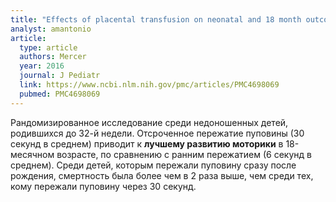 ```yaml
---
title: "Effects of placental transfusion on neonatal and 18 month outcomes in preterm infants: a randomized controlled trial"
analyst: amantonio
article:
  type: article
  authors: Mercer
  year: 2016
  journal: J Pediatr
  link: https://www.ncbi.nlm.nih.gov/pmc/articles/PMC4698069
  pubmed: PMC4698069
---
```


Рандомизированное исследование среди недоношенных детей, родившихся до 32-й недели. Отсроченное пережатие пуповины (30 секунд в среднем) приводит к **лучшему развитию моторики** в 18-месячном возрасте, по сравнению с ранним пережатием (6 секунд в среднем). Среди детей, которым пережали пуповину сразу после рождения, смертность была более чем в 2 раза выше, чем среди тех, кому пережали пуповину через 30 секунд.
